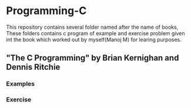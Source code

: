 # Programming-C
This repository contains several folder named after the name of books, These folders contains c program of example and exercise problem given int the book which worked out by myself(Manoj M) for learing purposes.

## "The C Programming" by Brian Kernighan and Dennis Ritchie
### Examples
### Exercise



